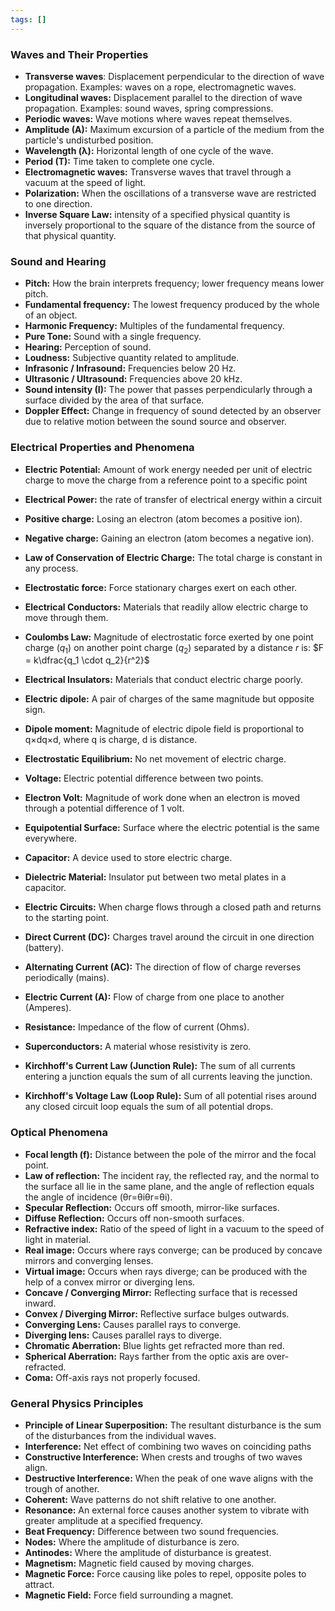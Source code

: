 ```yaml
---
tags: []
---
```



### Waves and Their Properties

- **Transverse waves**: Displacement perpendicular to the direction of wave propagation. Examples: waves on a rope, electromagnetic waves.
- **Longitudinal waves:** Displacement parallel to the direction of wave propagation. Examples: sound waves, spring compressions.
- **Periodic waves:** Wave motions where waves repeat themselves.
- **Amplitude (A):** Maximum excursion of a particle of the medium from the particle's undisturbed position.
- **Wavelength (λ):** Horizontal length of one cycle of the wave.
- **Period (T):** Time taken to complete one cycle.
- **Electromagnetic waves:** Transverse waves that travel through a vacuum at the speed of light.
- **Polarization:** When the oscillations of a transverse wave are restricted to one direction.
- **Inverse Square Law:** intensity of a specified physical quantity is inversely proportional to the square of the distance from the source of that physical quantity.

### Sound and Hearing

- **Pitch:** How the brain interprets frequency; lower frequency means lower pitch.
- **Fundamental frequency:** The lowest frequency produced by the whole of an object.
- **Harmonic Frequency:** Multiples of the fundamental frequency.
- **Pure Tone:** Sound with a single frequency.
- **Hearing:** Perception of sound.
- **Loudness:** Subjective quantity related to amplitude.
- **Infrasonic / Infrasound:** Frequencies below 20 Hz.
- **Ultrasonic / Ultrasound:** Frequencies above 20 kHz.
- **Sound intensity (I):** The power that passes perpendicularly through a surface divided by the area of that surface.
- **Doppler Effect:** Change in frequency of sound detected by an observer due to relative motion between the sound source and observer.

### Electrical Properties and Phenomena
- **Electric Potential:** Amount of work energy needed per unit of electric charge to move the charge from a reference point to a specific point
- **Electrical Power:** the rate of transfer of electrical energy within a circuit

- **Positive charge:** Losing an electron (atom becomes a positive ion).
- **Negative charge:** Gaining an electron (atom becomes a negative ion).
- **Law of Conservation of Electric Charge:** The total charge is constant in any process.
- **Electrostatic force:** Force stationary charges exert on each other.
- **Electrical Conductors:** Materials that readily allow electric charge to move through them.
- **Coulombs Law:** Magnitude of electrostatic force exerted by one point charge ($q_1$) on another point charge $(q_2)$ separated by a distance $r$ is: $F = k\dfrac{q_1 \cdot q_2}{r^2}$
- **Electrical Insulators:** Materials that conduct electric charge poorly.
- **Electric dipole:** A pair of charges of the same magnitude but opposite sign.
- **Dipole moment:** Magnitude of electric dipole field is proportional to q×dq×d, where q is charge, d is distance.
- **Electrostatic Equilibrium:** No net movement of electric charge.
- **Voltage:** Electric potential difference between two points.
- **Electron Volt:** Magnitude of work done when an electron is moved through a potential difference of 1 volt.
- **Equipotential Surface:** Surface where the electric potential is the same everywhere.
- **Capacitor:** A device used to store electric charge.
- **Dielectric Material:** Insulator put between two metal plates in a capacitor.
- **Electric Circuits:** When charge flows through a closed path and returns to the starting point.
- **Direct Current (DC):** Charges travel around the circuit in one direction (battery).
- **Alternating Current (AC):** The direction of flow of charge reverses periodically (mains).
- **Electric Current (A):** Flow of charge from one place to another (Amperes).
- **Resistance:** Impedance of the flow of current (Ohms).
- **Superconductors:** A material whose resistivity is zero.
- **Kirchhoff's Current Law (Junction Rule):** The sum of all currents entering a junction equals the sum of all currents leaving the junction.
- **Kirchhoff's Voltage Law (Loop Rule):** Sum of all potential rises around any closed circuit loop equals the sum of all potential drops.

### Optical Phenomena

- **Focal length (f):** Distance between the pole of the mirror and the focal point.
- **Law of reflection:** The incident ray, the reflected ray, and the normal to the surface all lie in the same plane, and the angle of reflection equals the angle of incidence (θr=θiθr​=θi​).
- **Specular Reflection:** Occurs off smooth, mirror-like surfaces.
- **Diffuse Reflection:** Occurs off non-smooth surfaces.
- **Refractive index:** Ratio of the speed of light in a vacuum to the speed of light in material.
- **Real image:** Occurs where rays converge; can be produced by concave mirrors and converging lenses.
- **Virtual image:** Occurs when rays diverge; can be produced with the help of a convex mirror or diverging lens.
- **Concave / Converging Mirror:** Reflecting surface that is recessed inward.
- **Convex / Diverging Mirror:** Reflective surface bulges outwards.
- **Converging Lens:** Causes parallel rays to converge.
- **Diverging lens:** Causes parallel rays to diverge.
- **Chromatic Aberration:** Blue lights get refracted more than red.
- **Spherical Aberration:** Rays farther from the optic axis are over-refracted.
- **Coma:** Off-axis rays not properly focused.

### General Physics Principles

- **Principle of Linear Superposition:** The resultant disturbance is the sum of the disturbances from the individual waves.
- **Interference:** Net effect of combining two waves on coinciding paths
- **Constructive Interference:** When crests and troughs of two waves align.
- **Destructive Interference:** When the peak of one wave aligns with the trough of another.
- **Coherent:** Wave patterns do not shift relative to one another.
- **Resonance:** An external force causes another system to vibrate with greater amplitude at a specified frequency.
- **Beat Frequency:** Difference between two sound frequencies.
- **Nodes:** Where the amplitude of disturbance is zero.
- **Antinodes:** Where the amplitude of disturbance is greatest.
- **Magnetism:** Magnetic field caused by moving charges.
- **Magnetic Force:** Force causing like poles to repel, opposite poles to attract.
- **Magnetic Field:** Force field surrounding a magnet.